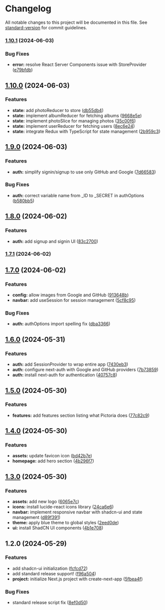 # Changelog

All notable changes to this project will be documented in this file. See [standard-version](https://github.com/conventional-changelog/standard-version) for commit guidelines.

### [1.10.1](https://github.com/Laryd/pictor/compare/v1.10.0...v1.10.1) (2024-06-03)


### Bug Fixes

* **error:** resolve React Server Components issue with StoreProvider ([e79bfdb](https://github.com/Laryd/pictor/commit/e79bfdbba3ade8c2c4bd23eefbca0ccd696e7246))

## [1.10.0](https://github.com/Laryd/pictor/compare/v1.9.0...v1.10.0) (2024-06-03)


### Features

* **state:** add photoReducer to store ([db55db4](https://github.com/Laryd/pictor/commit/db55db4e036e9c58d8525fd436b3bda67dba1950))
* **state:** implement albumReducer for fetching albums ([9668e5e](https://github.com/Laryd/pictor/commit/9668e5e8bacbbcbfbe45fb8ac68d27b7441d1e44))
* **state:** implement photoSlice for managing photos ([35c00f6](https://github.com/Laryd/pictor/commit/35c00f60ae47557d48be83ab5f74485e0c6c0a19))
* **state:** implement userReducer for fetching users ([8ec6e24](https://github.com/Laryd/pictor/commit/8ec6e24dda3c4289ac7f6543d029a3e5cb480baf))
* **state:** integrate Redux with TypeScript for state management ([2b959c3](https://github.com/Laryd/pictor/commit/2b959c337ad903f65d3d0917344d463be920bfc5))

## [1.9.0](https://github.com/Laryd/pictor/compare/v1.8.0...v1.9.0) (2024-06-03)


### Features

* **auth:** simplify signin/signup to use only GitHub and Google ([7d66583](https://github.com/Laryd/pictor/commit/7d6658373f5a1c48db0410ee031409447ee876f5))


### Bug Fixes

* **auth:** correct variable name from _ID to _SECRET in authOptions ([b580bb5](https://github.com/Laryd/pictor/commit/b580bb505fec2209f58263de06b9c1d815dfe989))

## [1.8.0](https://github.com/Laryd/pictor/compare/v1.7.1...v1.8.0) (2024-06-02)


### Features

* **auth:** add signup and signin UI ([83c2700](https://github.com/Laryd/pictor/commit/83c2700a1951d26144509e92884019f81da13cac))

### [1.7.1](https://github.com/Laryd/pictor/compare/v1.7.0...v1.7.1) (2024-06-02)

## [1.7.0](https://github.com/Laryd/pictor/compare/v1.6.0...v1.7.0) (2024-06-02)


### Features

* **config:** allow images from Google and GitHub ([913648b](https://github.com/Laryd/pictor/commit/913648bbd52a63579f4f37518c79b8392202328d))
* **navbar:** add useSession for session management ([5cf8c95](https://github.com/Laryd/pictor/commit/5cf8c9559330ee6807bbf851dc7883b7a4cac9ef))


### Bug Fixes

* **auth:** authOptions import spelling fix ([dba3366](https://github.com/Laryd/pictor/commit/dba3366399d38481e1b6c89f9d517c6081eddb9c))

## [1.6.0](https://github.com/Laryd/pictor/compare/v1.5.0...v1.6.0) (2024-05-31)


### Features

* **auth:** add SessionProvider to wrap entire app ([7430eb3](https://github.com/Laryd/pictor/commit/7430eb3fd030d4cd2d1a6865e79f2a2c85a703e6))
* **auth:** configure next-auth with Google and GitHub providers ([7b73859](https://github.com/Laryd/pictor/commit/7b73859f4cc710d62cd6e6c1c74e84788f9e603a))
* **auth:** install next-auth for authentication ([40757c8](https://github.com/Laryd/pictor/commit/40757c89f57b5a9117836fec6b0816a74e4083fd))

## [1.5.0](https://github.com/Laryd/pictor/compare/v1.4.0...v1.5.0) (2024-05-30)


### Features

* **features:** add features section listing what Pictoria does ([77c82c9](https://github.com/Laryd/pictor/commit/77c82c9c2f505dacab30fd1f6d40a19ebbf72dc6))

## [1.4.0](https://github.com/Laryd/pictor/compare/v1.3.0...v1.4.0) (2024-05-30)


### Features

* **assets:** update favicon icon ([bd42b7e](https://github.com/Laryd/pictor/commit/bd42b7e2d92240460c040cd4f2c119d5deda4898))
* **homepage:** add hero section ([4b296f7](https://github.com/Laryd/pictor/commit/4b296f7f43441be8d55fbcd5f7465f5dcbc5cd41))

## [1.3.0](https://github.com/Laryd/pictor/compare/v1.2.0...v1.3.0) (2024-05-30)


### Features

* **assets:** add new logo ([6065e7c](https://github.com/Laryd/pictor/commit/6065e7cce7a0900192d1045efeed8db331340db0))
* **icons:** install lucide-react icons library ([24ca6e6](https://github.com/Laryd/pictor/commit/24ca6e66e604c78a022ce30e76de1c0881e7484b))
* **navbar:** implement responsive navbar with shadcn-ui and state management ([d89f391](https://github.com/Laryd/pictor/commit/d89f3919d198b16e12b61f7e56d75d6e2857f35f))
* **theme:** apply blue theme to global styles ([2eed0de](https://github.com/Laryd/pictor/commit/2eed0de8f9ff8d5db5807e1501a335a17d83ca3a))
* **ui:** install ShadCN UI components ([4b1e708](https://github.com/Laryd/pictor/commit/4b1e708ee42c94ac8c59202b0fc0609fe1290249))

## 1.2.0 (2024-05-29)


### Features

* add shadcn-ui initialization ([fcfcd72](https://github.com/Laryd/pictor/commit/fcfcd721585071b6cb95c5877da87c86ffa486e0))
* add standard release support! ([f96a504](https://github.com/Laryd/pictor/commit/f96a50487f3e2a16b7c62c65301ddd68fb1bddb3))
* **project:** initialize Next.js project with create-next-app ([5fbea4f](https://github.com/Laryd/pictor/commit/5fbea4f9b10afb8e845c2ab5c18f521e3b6db9a8))


### Bug Fixes

* standard release script fix ([8ef0d50](https://github.com/Laryd/pictor/commit/8ef0d5047efe790e2e1e323929508a5db431d871))
